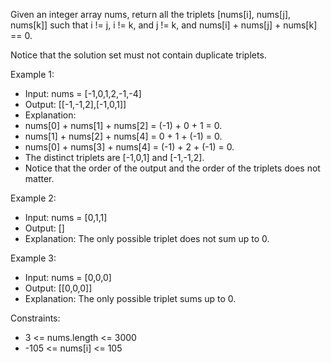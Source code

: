 Given an integer array nums, return all the triplets [nums[i], nums[j], nums[k]] such that i != j, i != k, and j != k, and nums[i] + nums[j] + nums[k] == 0.

Notice that the solution set must not contain duplicate triplets.

 

Example 1:

- Input: nums = [-1,0,1,2,-1,-4]
- Output: [[-1,-1,2],[-1,0,1]]
- Explanation: 
 - nums[0] + nums[1] + nums[2] = (-1) + 0 + 1 = 0.
 - nums[1] + nums[2] + nums[4] = 0 + 1 + (-1) = 0.
 - nums[0] + nums[3] + nums[4] = (-1) + 2 + (-1) = 0.
- The distinct triplets are [-1,0,1] and [-1,-1,2].
- Notice that the order of the output and the order of the triplets does not matter.

Example 2:

- Input: nums = [0,1,1]
- Output: []
- Explanation: The only possible triplet does not sum up to 0.

Example 3:

- Input: nums = [0,0,0]
- Output: [[0,0,0]]
- Explanation: The only possible triplet sums up to 0.

 
Constraints:

- 3 <= nums.length <= 3000
- -105 <= nums[i] <= 105
